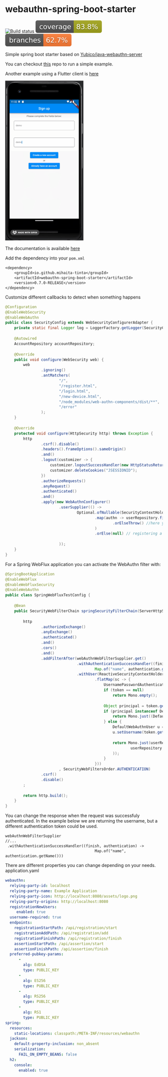 # webauthn-spring-boot-starter
![Build status](https://github.com/mihaita-tinta/spring-boot-starter-webauthn/actions/workflows/maven.yml/badge.svg?branch=main)
![Code coverage](.github/badges/jacoco.svg)
![Code coverage](.github/badges/branches.svg)

Simple spring boot starter based on [Yubico/java-webauthn-server](https://github.com/Yubico/java-webauthn-server)

You can checkout [this](https://github.com/mihaita-tinta/spring-boot-starter-webauthn-demo) repo to run a simple example.

Another example using a Flutter client is [here](https://github.com/mihaita-tinta/flutter-webauthn-demo)

<img src="https://github.com/mihaita-tinta/flutter-webauthn-demo/blob/main/register.gif" width="250"/>


The documentation is available [here](https://webauthn-spring-boot-starter.glitch.me/)

Add the dependency into your `pom.xml`
```
<dependency>
    <groupId>io.github.mihaita-tinta</groupId>
    <artifactId>webauthn-spring-boot-starter</artifactId>
    <version>0.7.0-RELEASE</version>
</dependency>
```
Customize different callbacks to detect when something happens

```java
@Configuration
@EnableWebSecurity
@EnableWebAuthn
public class SecurityConfig extends WebSecurityConfigurerAdapter {
    private static final Logger log = LoggerFactory.getLogger(SecurityConfig.class);

    @Autowired
    AccountRepository accountRepository;

    @Override
    public void configure(WebSecurity web) {
        web
                .ignoring()
                .antMatchers(
                        "/",
                        "/register.html",
                        "/login.html",
                        "/new-device.html",
                        "/node_modules/web-authn-components/dist/**",
                        "/error"
                );
    }

    @Override
    protected void configure(HttpSecurity http) throws Exception {
        http
                .csrf().disable()
                .headers().frameOptions().sameOrigin()
                .and()
                .logout(customizer -> {
                    customizer.logoutSuccessHandler(new HttpStatusReturningLogoutSuccessHandler());
                    customizer.deleteCookies("JSESSIONID");
                })
                .authorizeRequests()
                .anyRequest()
                .authenticated()
                .and()
                .apply(new WebAuthnConfigurer()
                        .userSupplier(() ->
                                Optional.ofNullable(SecurityContextHolder.getContext().getAuthentication())
                                        .map(authn -> userRepository.findByUsername(authn.getName())
                                                .orElseThrow() //here you can migrate users in the webauthn user repository
                                        )
                                        .orElse(null) // registering a new user account for unauthenticated requests

                        ));
    }
}

```

For a Spring WebFlux application you can activate the WebAuthn filter with:

```java
@SpringBootApplication
@EnableWebFlux
@EnableWebFluxSecurity
@EnableWebAuthn
public class SpringWebFluxTestConfig {
    
    @Bean
    public SecurityWebFilterChain springSecurityFilterChain(ServerHttpSecurity http, Supplier<WebAuthnWebFilter> webAuthnWebFilterSupplier) {

        http
                .authorizeExchange()
                .anyExchange()
                .authenticated()
                .and()
                .cors()
                .and()
                .addFilterAfter(webAuthnWebFilterSupplier.get()
                                .withAuthenticationSuccessHandler((finish, authentication) ->
                                        Map.of("name", authentication.getName()))
                                .withUser(ReactiveSecurityContextHolder.getContext()
                                        .flatMap(sc -> {
                                            UsernamePasswordAuthenticationToken token = (UsernamePasswordAuthenticationToken) sc.getAuthentication();
                                            if (token == null)
                                                return Mono.empty();

                                            Object principal = token.getPrincipal();
                                            if (principal instanceof DefaultWebAuthnUser) {
                                                return Mono.just((DefaultWebAuthnUser) principal);
                                            } else {
                                                DefaultWebAuthnUser u = new DefaultWebAuthnUser();
                                                u.setUsername(token.getName());

                                                return Mono.just(userRepository.findByUsername(u.getUsername()).orElseGet(() ->
                                                        userRepository.save(u)
                                                ));
                                            }
                                        }))
                        , SecurityWebFiltersOrder.AUTHENTICATION)
                .csrf()
                .disable()
        ;

        return http.build();
    }
}
```
You can change the response when the request was successfuly authenticated. In the example below we are returning the username, but a different authentication token could be used.
```
webAuthnWebFilterSupplier
//...
 .withAuthenticationSuccessHandler((finish, authentication) ->
                                        Map.of("name", authentication.getName()))
```

There are different properties you can change depending on your needs.
application.yaml

```yaml
webauthn:
  relying-party-id: localhost
  relying-party-name: Example Application
  relying-party-icon: http://localhost:8080/assets/logo.png
  relying-party-origins: http://localhost:8080
  registrationNewUsers:
     enabled: true
  username-required: true
  endpoints:
    registrationStartPath: /api/registration/start
    registrationAddPath: /api/registration/add
    registrationFinishPath: /api/registration/finish
    assertionStartPath: /api/assertion/start
    assertionFinishPath: /api/assertion/finish
  preferred-pubkey-params:
      -
        alg: EdDSA
        type: PUBLIC_KEY
      -
        alg: ES256
        type: PUBLIC_KEY
      -
        alg: RS256
        type: PUBLIC_KEY
      -
        alg: RS1
        type: PUBLIC_KEY
spring:
  resources:
    static-locations: classpath:/META-INF/resources/webauthn
  jackson:
    default-property-inclusion: non_absent
    serialization:
      FAIL_ON_EMPTY_BEANS: false
  h2:
    console:
      enabled: true
```

